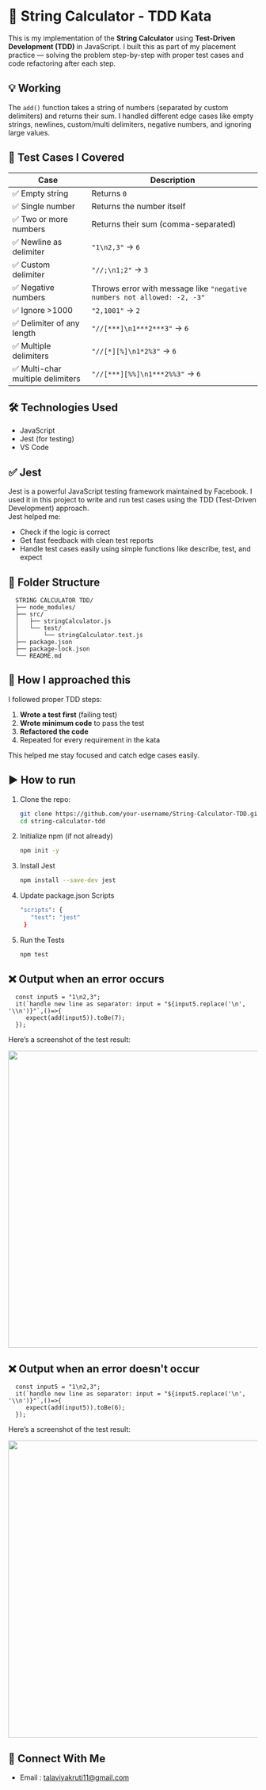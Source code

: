 # 📐 String Calculator - TDD Kata

This is my implementation of the **String Calculator** using **Test-Driven Development (TDD)** in JavaScript. I built this as part of my placement practice — solving the problem step-by-step with proper test cases and code refactoring after each step.


## 💡 Working

The `add()` function takes a string of numbers (separated by custom delimiters) and returns their sum. I handled different edge cases like empty strings, newlines, custom/multi delimiters, negative numbers, and ignoring large values.


## 🧪 Test Cases I Covered

| Case | Description |
|------|-------------|
| ✅ Empty string | Returns `0` |
| ✅ Single number | Returns the number itself |
| ✅ Two or more numbers | Returns their sum (comma-separated) |
| ✅ Newline as delimiter | `"1\n2,3"` → `6` |
| ✅ Custom delimiter | `"//;\n1;2"` → `3` |
| ✅ Negative numbers | Throws error with message like `"negative numbers not allowed: -2, -3"` |
| ✅ Ignore >1000 | `"2,1001"` → `2` |
| ✅ Delimiter of any length | `"//[***]\n1***2***3"` → `6` |
| ✅ Multiple delimiters | `"//[*][%]\n1*2%3"` → `6` |
| ✅ Multi-char multiple delimiters | `"//[***][%%]\n1***2%%3"` → `6` |


## 🛠 Technologies Used

- JavaScript
- Jest (for testing)
- VS Code
## ✅ Jest
Jest is a powerful JavaScript testing framework maintained by Facebook. I used it in this project to write and run test cases using the TDD (Test-Driven Development) approach.
</br>
Jest helped me:
- Check if the logic is correct
- Get fast feedback with clean test reports
- Handle test cases easily using simple functions like describe, test, and expect

## 📂 Folder Structure

      
      STRING CALCULATOR TDD/
      ├── node_modules/
      ├── src/
      │   ├── stringCalculator.js
      │   └── test/
      │       └── stringCalculator.test.js
      ├── package.json
      ├── package-lock.json
      └── README.md



## 🧠 How I approached this

I followed proper TDD steps:

1. **Wrote a test first** (failing test)
2. **Wrote minimum code** to pass the test
3. **Refactored the code**
4. Repeated for every requirement in the kata

This helped me stay focused and catch edge cases easily.

## ▶️ How to run

1. Clone the repo:
   ```bash
   git clone https://github.com/your-username/String-Calculator-TDD.git
   cd string-calculator-tdd
2. Initialize npm (if not already)
   ```bash
   npm init -y
3. Install Jest
   ```bash
   npm install --save-dev jest
4. Update package.json Scripts
   ``` bash
   "scripts": {
      "test": "jest"
    }
5. Run the Tests
    ```bash
    npm test
    
## ❌ Output when an error occurs
      
      const input5 = "1\n2,3";
      it(`handle new line as separator: input = "${input5.replace('\n', '\\n')}"`,()=>{
         expect(add(input5)).toBe(7);
      });
Here’s a screenshot of the test result:
<p align="center">
  <img src="https://github.com/user-attachments/assets/4751448a-e47e-4e36-aeb2-585576ac59e7" width="600"/>

</p>

## ❌ Output when an error doesn't occur
      const input5 = "1\n2,3";
      it(`handle new line as separator: input = "${input5.replace('\n', '\\n')}"`,()=>{
         expect(add(input5)).toBe(6);
      });
Here’s a screenshot of the test result:
<p align="center">
  <img src="https://github.com/user-attachments/assets/01f74d67-616d-4458-9b06-d05d1e581244" width="600"/>
</p>

## 🔗 Connect With Me
- Email : [talaviyakruti11@gmail.com](mailto:talaviyakruti11@gmail.com)

